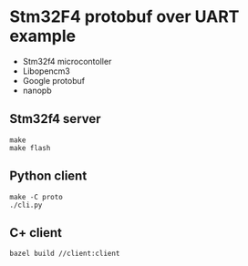 # Stm32F4 protobuf over UART example

- Stm32f4 microcontoller
- Libopencm3
- Google protobuf
- nanopb

## Stm32f4 server
```
make
make flash
```

## Python client
```
make -C proto
./cli.py
```

## C+ client
```
bazel build //client:client
```
